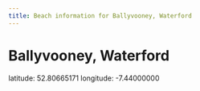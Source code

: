 ```yaml
---
title: Beach information for Ballyvooney, Waterford
---
```

# Ballyvooney, Waterford 

<div class="location-info">latitude: 52.80665171 longitude: -7.44000000</div>
<div></div>